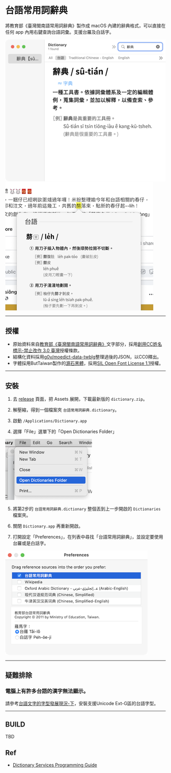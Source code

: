 # 台語常用詞辭典

將教育部《臺灣閩南語常用詞辭典》製作成 macOS 內建的辭典格式，可以直接在任何 app 內用右鍵查詢台語詞彙。支援台羅及白話字。

![查詢介面](images/dict.png)
![右鍵查詢](images/inplace.png)

-----
## 授權

- 原始資料來自[教育部《臺灣閩南語常用詞辭典》](https://twblg.dict.edu.tw/holodict_new/)文字部分，採用[創用CC姓名標示-禁止改作 3.0 臺灣](https://twblg.dict.edu.tw/holodict_new/compile1_6_1.jsp)授權條款。
- 結構化資料採用[g0v/moedict-data-twblg](https://github.com/g0v/moedict-data-twblg)整理過後的JSON，以CC0釋出。
- 字體採用ButTaiwan製作的[源石黑體](https://github.com/ButTaiwan/genseki-font)，採用[SIL Open Font License 1.1](https://opensource.org/licenses/OFL-1.1)授權。

-----
## 安裝

1. 去 [release](https://github.com/yllan/taigi-sutian/releases) 頁面，把 Assets 展開，下載最新版的 `dictionary.zip`。

2. 解壓縮，得到一個檔案夾 `台語常用詞辭典.dictionary`。

3. 啟動 `/Applications/Dictionary.app`

4. 選擇「File」選單下的「Open Dictionaries Folder」

![](images/open-folder.png)

5. 將第2步的 `台語常用詞辭典.dictionary` 整個丟到上一步開啟的 `Dictionaries` 檔案夾。

6. 關閉 `Dictionary.app` 再重新開啟。

7. 打開設定「Preferences」，在列表中尋找「台語常用詞辭典」，並設定要使用台羅或是白話字。

![](images/pref.png)

-----

## 疑難排除

### 電腦上有許多台語的漢字無法顯示。

請參考[台語文字的字型發展現況-下](https://kian-tiong.medium.com/台語文字的字型發展現況-下-2574f0961a85)，安裝支援Unicode Ext-G區的台語字型。

-----
## BUILD

TBD

## Ref

- [Dictionary Services Programming Guide](https://developer.apple.com/library/archive/documentation/UserExperience/Conceptual/DictionaryServicesProgGuide/Introduction/Introduction.html)
